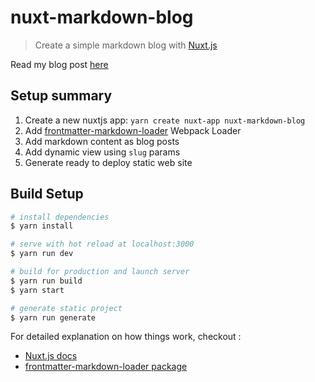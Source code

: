 # nuxt-markdown-blog

> Create a simple markdown blog with [Nuxt.js](https://nuxtjs.org)

Read my blog post [here](https://pambo-ognana.ga/create-a-simple-markdown-blog-with-nuxtjs)

## Setup summary

1. Create a new nuxtjs app: `yarn create nuxt-app nuxt-markdown-blog`
2. Add [frontmatter-markdown-loader](https://www.npmjs.com/packagefrontmatter-markdown-loader) Webpack Loader
3. Add markdown content as blog posts
4. Add dynamic view using `slug` params 
5. Generate ready to deploy static web site

## Build Setup

``` bash
# install dependencies
$ yarn install

# serve with hot reload at localhost:3000
$ yarn run dev

# build for production and launch server
$ yarn run build
$ yarn start

# generate static project
$ yarn run generate
```

For detailed explanation on how things work, checkout :

- [Nuxt.js docs](https://nuxtjs.org)
- [frontmatter-markdown-loader package](https://nuxtjs.org)
